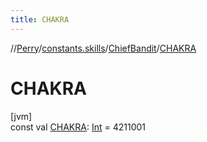 ```yaml
---
title: CHAKRA
---
```

//[Perry](../../../index.html)/[constants.skills](../index.html)/[ChiefBandit](index.html)/[CHAKRA](-c-h-a-k-r-a.html)



# CHAKRA



[jvm]\
const val [CHAKRA](-c-h-a-k-r-a.html): [Int](https://kotlinlang.org/api/latest/jvm/stdlib/kotlin/-int/index.html) = 4211001




